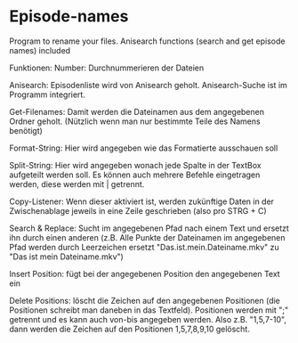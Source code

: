 # Episode-names
Program to rename your files. Anisearch functions (search and get episode names) included

Funktionen:
Number: Durchnummerieren der Dateien

Anisearch: Episodenliste wird von Anisearch geholt. Anisearch-Suche ist im Programm integriert.

Get-Filenames: Damit werden die Dateinamen aus dem angegebenen Ordner geholt. (Nützlich wenn man nur bestimmte Teile des Namens benötigt)

Format-String: Hier wird angegeben wie das Formatierte ausschauen soll

Split-String: Hier wird angegeben wonach jede Spalte in der TextBox aufgeteilt werden soll. Es können auch mehrere Befehle eingetragen werden, diese werden mit | getrennt.

Copy-Listener: Wenn dieser aktiviert ist, werden zukünftige Daten in der Zwischenablage jeweils in eine Zeile geschrieben (also pro STRG + C)

Search & Replace: Sucht im angegebenen Pfad nach einem Text und ersetzt ihn durch einen anderen (z.B. Alle Punkte der Dateinamen im angegebenen Pfad werden durch Leerzeichen ersetzt "Das.ist.mein.Dateiname.mkv" zu "Das ist mein Dateiname.mkv")

Insert Position: fügt bei der angegebenen Position den angegebenen Text ein

Delete Positions: löscht die Zeichen auf den angegebenen Positionen (die Positionen schreibt man daneben in das Textfeld). Positionen werden mit ";" getrennt und es kann auch von-bis angegeben werden. Also z.B. "1,5,7-10", dann werden die Zeichen auf den Positionen 1,5,7,8,9,10 gelöscht.
